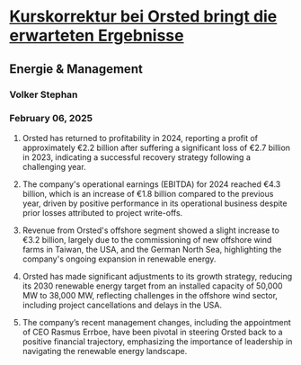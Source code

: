 # [Kurskorrektur bei Orsted bringt die erwarteten Ergebnisse](https://advance.lexis.com/api/document?collection=news&id=urn:contentItem:6F2K-W3C3-RWPT-V2TG-00000-00&context=1519360)
## Energie & Management
### Volker Stephan
### February 06, 2025

1. Orsted has returned to profitability in 2024, reporting a profit of approximately €2.2 billion after suffering a significant loss of €2.7 billion in 2023, indicating a successful recovery strategy following a challenging year.

2. The company's operational earnings (EBITDA) for 2024 reached €4.3 billion, which is an increase of €1.8 billion compared to the previous year, driven by positive performance in its operational business despite prior losses attributed to project write-offs.

3. Revenue from Orsted's offshore segment showed a slight increase to €3.2 billion, largely due to the commissioning of new offshore wind farms in Taiwan, the USA, and the German North Sea, highlighting the company's ongoing expansion in renewable energy.

4. Orsted has made significant adjustments to its growth strategy, reducing its 2030 renewable energy target from an installed capacity of 50,000 MW to 38,000 MW, reflecting challenges in the offshore wind sector, including project cancellations and delays in the USA.

5. The company’s recent management changes, including the appointment of CEO Rasmus Errboe, have been pivotal in steering Orsted back to a positive financial trajectory, emphasizing the importance of leadership in navigating the renewable energy landscape.